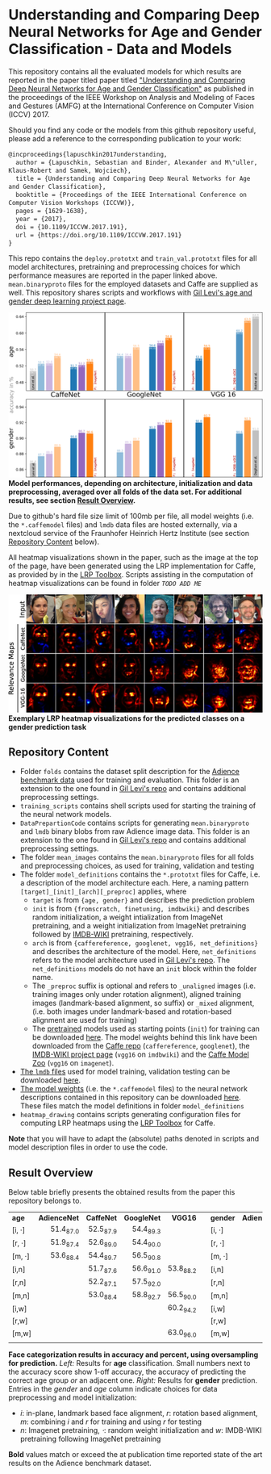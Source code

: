 
# Understanding and Comparing Deep Neural Networks for Age and Gender Classification - Data and Models
This repository contains all the evaluated models for which results are reported in the paper titled paper titled ["Understanding and Comparing Deep Neural Networks for Age and Gender Classification"](http://openaccess.thecvf.com/content_ICCV_2017_workshops/papers/w23/Lapuschkin_Understanding_and_Comparing_ICCV_2017_paper.pdf) as published in the proceedings of the IEEE Workshop on Analysis and Modeling of Faces and Gestures (AMFG) at the International Conference on Computer Vision (ICCV) 2017. 

Should you find any code or the models from this github repository useful, please add a reference to the corresponding publication to your work:
```
@incproceedings{lapuschkin2017understanding,
  author = {Lapuschkin, Sebastian and Binder, Alexander and M\"uller, Klaus-Robert and Samek, Wojciech},
  title = {Understanding and Comparing Deep Neural Networks for Age and Gender Classification},
  booktitle = {Proceedings of the IEEE International Conference on Computer Vision Workshops (ICCVW)},
  pages = {1629-1638},
  year = {2017},
  doi = {10.1109/ICCVW.2017.191},
  url = {https://doi.org/10.1109/ICCVW.2017.191}
}
```

This repo contains the `deploy.prototxt` and `train_val.prototxt` files for all model architectures, pretraining and preprocessing choices for which performance measures are reported in the paper linked above.
`mean.binaryproto` files for the employed datasets and Caffe are supplied as well.
This repository shares scripts and workflows with [Gil Levi's age and gender deep learning project page](https://github.com/GilLevi/AgeGenderDeepLearning).

![](pics/resultbarchart_sparse.png)
**Model performances, depending on architecture, initialization and data preprocessing, averaged over all folds of the data set. For additional results, see section [Result Overview](https://github.com/sebastian-lapuschkin/understanding-age-gender-deep-learning-models/blob/master/README.md#result-overview).**

Due to github's hard file size limit of 100mb per file, all model weights (i.e. the `*.caffemodel` files) and `lmdb` data files are hosted externally, via a nextcloud service of the Fraunhofer Heinrich Hertz Institute (see section [Repository Content](https://github.com/sebastian-lapuschkin/understanding-age-gender-deep-learning-models/blob/master/README.md#content) below).

All heatmap visualizations shown in the paper, such as the image at the top of the page, have been generated using the LRP implementation for Caffe, as provided by in the [LRP Toolbox](https://github.com/sebastian-lapuschkin/lrp_toolbox).
Scripts assisting in the computation of heatmap visualizations can be found in folder *`TODO ADD ME`*

![](pics/gender-model-comparison-wide.jpg)
**Exemplary LRP heatmap visualizations for the predicted classes on a gender prediction task**


## Repository Content
- Folder `folds` contains the dataset split description for the [Adience benchmark data](https://talhassner.github.io/home/projects/Adience/Adience-data.html#agegender) used for training and evaluation. This folder is an extension to the one found in [Gil Levi's repo](https://github.com/GilLevi/AgeGenderDeepLearning) and contains additional preprocessing settings.
- `training_scripts` contains shell scripts used for starting the training of the neural network models.
- `DataPrepartionCode` contains scripts for generating `mean.binaryproto` and `lmdb` binary blobs from raw Adience image data. This folder is an extension to the one found in [Gil Levi's repo](https://github.com/GilLevi/AgeGenderDeepLearning) and contains additional preprocessing settings.
- The folder `mean_images` contains the `mean.binaryproto` files for all folds and preprocessing choices, as used for training, validation and testing
- The folder `model_definitions` contains the `*.prototxt` files for Caffe, i.e. a description of the model architecture each. Here, a naming pattern `[target]_[init]_[arch][_preproc]` applies, where
  + `target` is from `{age, gender}` and describes the prediction problem
  + `init` is from `{fromscratch, finetuning, imdbwiki}` and describes random initialization, a weight intialization from ImageNet pretraining, and a weight initialization from ImageNet pretraining followed by [IMDB-WIKI](https://data.vision.ee.ethz.ch/cvl/rrothe/imdb-wiki/) pretraining, respectively.
  + `arch` is from `{caffereference, googlenet, vgg16, net_definitions}` and describes the architecture of the model. Here, `net_definitions` refers to the model architecture used in [Gil Levi's repo](https://github.com/GilLevi/AgeGenderDeepLearning). The `net_definitions` models do not have an `init` block within the folder name.
  + The `_preproc` suffix is optional and refers to `_unaligned` images (i.e. training images only under rotation alignment), aligned training images (landmark-based alignment, so suffix) or `_mixed` alignment, (i.e. both images under landmark-based and rotation-based alignment are used for training)
  + The [pretrained](https://datacloud.hhi.fraunhofer.de/nextcloud/s/rakPNNWAQbeGCPx) models used as starting points (`init`) for training can be downloaded [here](https://datacloud.hhi.fraunhofer.de/nextcloud/s/rakPNNWAQbeGCPx). The model weights behind this link have been downloaded from the [Caffe repo](https://github.com/BVLC/caffe/tree/master/models) (`caffereference`, `googlenet`), the [IMDB-WIKI project page](https://data.vision.ee.ethz.ch/cvl/rrothe/imdb-wiki/) (`vgg16` on `imdbwiki`) and the [Caffe Model Zoo](https://github.com/BVLC/caffe/wiki/Model-Zoo#models-used-by-the-vgg-team-in-ilsvrc-2014) (`vgg16` on `imagenet`).
- [The `lmdb` files](https://datacloud.hhi.fraunhofer.de/nextcloud/s/n6BLLnGPzinbe55) used for model training, validation testing can be downloaded [here](https://datacloud.hhi.fraunhofer.de/nextcloud/s/n6BLLnGPzinbe55).
-  [The model weights](https://datacloud.hhi.fraunhofer.de/nextcloud/s/TQnGNJmQZLWkQ7X) (i.e. the `*.caffemodel` files) to the neural network descriptions contained in this repository can be downloaded [here](https://datacloud.hhi.fraunhofer.de/nextcloud/s/TQnGNJmQZLWkQ7X). These files match the model definitions in folder `model_definitions`
- `heatmap_drawing` contains scripts generating configuration files for computing LRP heatmaps using the [LRP Toolbox](https://github.com/sebastian-lapuschkin/lrp_toolbox) for Caffe.

**Note** that you will have to adapt the (absolute) paths denoted in scripts and model description files in order to use the code.

## Result Overview
Below table briefly presents the obtained results from the paper this repository belongs to.

|           |                       |                       |                     |                         |     |            |                |               |                   |               |
|:----------|----------------------:|----------------------:|--------------------:|------------------------:|:---:|:-----------|---------------:|--------------:|------------------:|--------------:|
| **age**   |      **AdienceNet**   |      **CaffeNet**     |      **GoogleNet**  |      **VGG16**          |     | **gender** |  **AdienceNet**|  **CaffeNet** |     **GoogleNet** |      **VGG16**|
| \[i, ⋅\]  |  51.4<sub>87.0</sub>  |  52.5<sub>87.9</sub>  |  54.4<sub>89.3</sub>|                         |     | \[i, ⋅\]   |            88.1|           87.7|               88.2|               |
| \[r, ⋅\]  |  51.9<sub>87.4</sub>  |  52.6<sub>89.0</sub>  |  54.4<sub>90.0</sub>|                         |     | \[r, ⋅\]   |            88.3|           88.0|               89.3|               |
| \[m, ⋅\]  |  53.6<sub>88.4</sub>  |  54.4<sub>89.7</sub>  |  56.5<sub>90.8</sub>|                         |     | \[m, ⋅\]   |            89.0|           88.9|               89.7|               |
| \[i,n\]   |                       |  51.7<sub>87.6</sub>  |  56.6<sub>91.0</sub>|  53.8<sub>88.2</sub>    |     | \[i,n\]    |                |           90.0|           **91.2**|       **92.0**|
| \[r,n\]   |                       |  52.2<sub>87.1</sub>  |  57.5<sub>92.0</sub>|                         |     | \[r,n\]    |                |           90.7|           **91.7**|               |
| \[m,n\]   |                       |  53.0<sub>88.4</sub>  |  58.8<sub>92.7</sub>|  56.5<sub>90.0</sub>    |     | \[m,n\]    |                |           90.6|           **92.0**|       **92.7**|
| \[i,w\]   |                       |                       |                     |  60.2<sub>94.2</sub>    |     | \[i,w\]    |                |               |                   |           90.6|
| \[r,w\]   |                       |                       |                     |                         |     | \[r,w\]    |                |               |                   |               |
| \[m,w\]   |                       |                       |                     |  63.0<sub>96.0</sub>    |     | \[m,w\]    |                |               |                   |       **92.3**|
|           |                       |                       |                     |                         |     |            |                |               |                   |               |

**Face categorization results in accuracy and percent, using
oversampling for prediction.** *Left:* Results for **age**
classification. Small numbers next to the accuracy score show 1-off
accuracy, the accuracy of predicting the correct age group *or* an
adjacent one. *Right:* Results for **gender** prediction.
Entries in the *gender* and *age* column indicate choices for data preprocessing and model initialization:
- *i*: in-plane, landmark based face alignment, *r*: rotation based alignment, *m*: combining *i* and *r* for training and using *r* for testing
- *n*: Imagenet pretraining, *⋅*: random weight initialization and *w*: IMDB-WIKI pretraining following ImageNet pretraining

**Bold** values match or exceed the at publication time reported state of the art results on
the Adience benchmark dataset.

